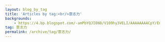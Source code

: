 ```yaml
---
layout: blog_by_tag
title: 'Articles by tag:<br/>意志力'
backgrounds:
    - https://4.bp.blogspot.com/-amPbYQJI8N8/V109hy3VELI/AAAAAAAACpY/EnWtpyVD5hESXe2ysY-Buti5VFq8A19-QCPcB/s1600/IMG_5605.JPG
tag: 意志力
permalink: /archive/tag/意志力/
---
```

